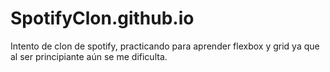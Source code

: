 # SpotifyClon.github.io

Intento de clon de spotify, practicando para aprender flexbox y grid ya que al ser principiante aún se me dificulta.
